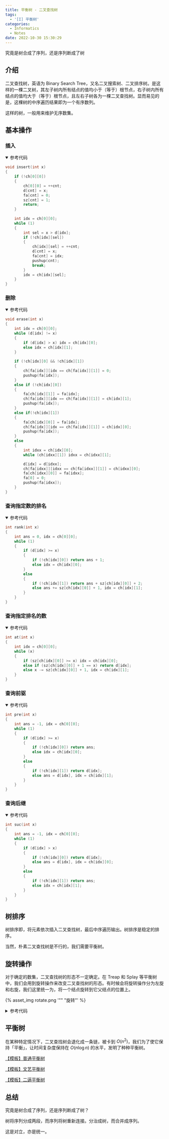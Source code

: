 ```yaml
---
title: 平衡树 - 二叉查找树
tags:
  - '[I] 平衡树'
categories:
  - Informatics
  - Notes
date: 2022-10-30 15:30:29
---
```



究竟是树合成了序列，还是序列断成了树

<!--more-->

## 介绍

二叉查找树，英语为 Binary Search Tree，又名二叉搜索树、二叉排序树。是这样的一棵二叉树，其左子树内所有结点的值均小于（等于）根节点，右子树内所有结点的值均大于（等于）根节点，且左右子树各为一棵二叉查找树。显而易见的是，这棵树的中序遍历结果即为一个有序数列。

这样的树，一般用来维护无序数集。

## 基本操作

### 插入

<details class="note" open>
  <summary>参考代码</summary>

```cpp
void insert(int x)
{
    if (!ch[0][0])
    {
        ch[0][0] = ++cnt;
        d[cnt] = x;
        fa[cnt] = 0;
        sz[cnt] = 1;
        return;
    }
    
    int idx = ch[0][0];
    while (1)
    {
        int sel = x > d[idx];
        if (!ch[idx][sel])
        {
            ch[idx][sel] = ++cnt;
            d[cnt] = x;
            fa[cnt] = idx;
            pushup(cnt);
            break;
        }
        idx = ch[idx][sel];
    }
}
```

</details>

### 删除

<details class="note" open>
  <summary>参考代码</summary>

```cpp
void erase(int x)
{
    int idx = ch[0][0];
    while (d[idx] != x)
    {
        if (d[idx] > x) idx = ch[idx][0];
        else idx = ch[idx][1];
    }
    
    if (!ch[idx][0] && !ch[idx][1])
    {
        ch[fa[idx]][idx == ch[fa[idx]][1]] = 0;
        pushup(fa[idx]);
    }
    else if (!ch[idx][0])
    {
        fa[ch[idx][1]] = fa[idx];
        ch[fa[idx]][idx == ch[fa[idx]][1]] = ch[idx][1];
        pushup(fa[idx]);
    }
    else if(!ch[idx][1])
    {
        fa[ch[idx][0]] = fa[idx];
        ch[fa[idx]][idx == ch[fa[idx]][1]] = ch[idx][0];
        pushup(fa[idx]);
    }
    else
    {
        int idxx = ch[idx][0];
        while (ch[idxx][1]) idxx = ch[idxx][1];

        d[idx] = d[idxx];
        ch[fa[idxx]][idxx == ch[fa[idxx]][1]] = ch[idxx][0];
        fa[ch[idxx][0]] = fa[idxx];
        fa[0] = 0;
        pushup(fa[idxx]);
    }
}
```

</details>

### 查询指定数的排名

<details class="note" open>
  <summary>参考代码</summary>

```cpp
int rank(int x)
{
    int ans = 0, idx = ch[0][0];
    while (1)
    {
        if (d[idx] >= x)
        {
            if (!ch[idx][0]) return ans + 1;
            else idx = ch[idx][0];
        }
        else
        {
            if (!ch[idx][1]) return ans + sz[ch[idx][0]] + 2;
            else ans += sz[ch[idx][0]] + 1, idx = ch[idx][1];
        }
    }
}
```

</details>

### 查询指定排名的数

<details class="note" open>
  <summary>参考代码</summary>

```cpp
int at(int x)
{
    int idx = ch[0][0];
    while (x)
    {
        if (sz[ch[idx][0]] >= x) idx = ch[idx][0];
        else if (sz[ch[idx][0]] + 1 == x) return d[idx];
        else x -= sz[ch[idx][0]] + 1, idx = ch[idx][1];
    }
}
```

</details>

### 查询前驱

<details class="note" open>
  <summary>参考代码</summary>

```cpp
int pre(int x)
{
    int ans = -1, idx = ch[0][0];
    while (1)
    {
        if (d[idx] >= x)
        {
            if (!ch[idx][0]) return ans;
            else idx = ch[idx][0];
        }
        else
        {
            if (!ch[idx][1]) return d[idx];
            else ans = d[idx], idx = ch[idx][1];
        }
    }
}
```

</details>

### 查询后继

<details class="note" open>
  <summary>参考代码</summary>

```cpp
int suc(int x)
{
    int ans = -1, idx = ch[0][0];
    while (1)
    {
        if (d[idx] > x)
        {
            if (!ch[idx][0]) return d[idx];
            else ans = d[idx], idx = ch[idx][0];
        }
        else
        {
            if (!ch[idx][1]) return ans;
            else idx = ch[idx][1];
        }
    }
}
```

</details>

## 树排序

树排序即，将元素依次插入二叉查找树，最后中序遍历输出。树排序是稳定的排序。

当然，朴素二叉查找树是不行的，我们需要平衡树。

## 旋转操作

对于确定的数集，二叉查找树的形态不一定确定。在 Treap 和 Splay 等平衡树中，我们会用到旋转操作来改变二叉查找树的形态。有时候会将旋转操作分为左旋和右旋，我们这里统一为，将一个结点旋转到它父结点的位置上。

{% asset_img rotate.png '"" "旋转"' %}

<details class="note">
  <summary>参考代码</summary>

```cpp
void rotate(int x)
{
    int y = fa[x];
    int z = fa[y];
    int sel = x == ch[y][1];
    int w = ch[x][sel ^ 1];

    fa[y] = x;
    ch[x][sel ^ 1] = y;

    fa[x] = z;
    ch[z][y == ch[z][1]] = x;

    fa[w] = y;
    ch[y][sel] = w;

    sz[y] = sz[ch[y][0]] + sz[ch[y][1]] + 1;
    sz[x] = sz[ch[x][0]] + sz[ch[x][1]] + 1;
}
```

</details>

## 平衡树

在某种特定情况下，二叉查找树会退化成一条链，被卡到 $O(n^2)$，我们为了使它保持「平衡」，让时间复杂度保持在 $O(n\log n)$ 的水平，发明了种种平衡树。

[【模板】普通平衡树](https://loj.ac/p/104)

[【模板】文艺平衡树](https://loj.ac/p/105)

[【模板】二逼平衡树](https://loj.ac/p/106)

## 总结

究竟是树合成了序列，还是序列断成了树？

树将序列分成两段，而序列将树重新连接。分治成树，而合并成序列。

这是对立，亦是统一。
